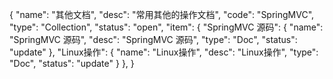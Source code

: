 {
    "name": "其他文档",
    "desc": "常用其他的操作文档",
    "code": "SpringMVC",
    "type": "Collection",
    "status": "open",
    "item": {
        "SpringMVC 源码": {
            "name": "SpringMVC 源码",
            "desc": "SpringMVC 源码",
            "type": "Doc",
            "status": "update"
        },
        "Linux操作": {
            "name": "Linux操作",
            "desc": "Linux操作",
            "type": "Doc",
            "status": "update"
        }
    },
}